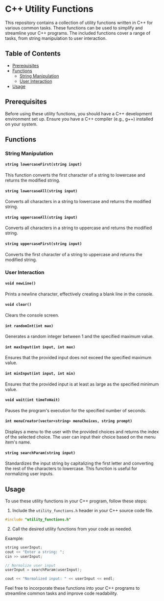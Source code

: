# C++ Utility Functions

This repository contains a collection of utility functions written in C++ for various common tasks. These functions can be used to simplify and streamline your C++ programs. The included functions cover a range of tasks, from string manipulation to user interaction.

## Table of Contents

- [Prerequisites](#prerequisites)
- [Functions](#functions)
  - [String Manipulation](#string-manipulation)
  - [User Interaction](#user-interaction)
- [Usage](#usage)

## Prerequisites

Before using these utility functions, you should have a C++ development environment set up. Ensure you have a C++ compiler (e.g., g++) installed on your system.

## Functions

### String Manipulation

#### `string lowercaseFirst(string input)`

This function converts the first character of a string to lowercase and returns the modified string.

#### `string lowercaseAll(string input)`

Converts all characters in a string to lowercase and returns the modified string.

#### `string uppercaseAll(string input)`

Converts all characters in a string to uppercase and returns the modified string.

#### `string uppercaseFirst(string input)`

Converts the first character of a string to uppercase and returns the modified string.

### User Interaction

#### `void newLine()`

Prints a newline character, effectively creating a blank line in the console.

#### `void clear()`

Clears the console screen.

#### `int randomInt(int max)`

Generates a random integer between 1 and the specified maximum value.

#### `int maxInput(int input, int max)`

Ensures that the provided input does not exceed the specified maximum value.

#### `int minInput(int input, int min)`

Ensures that the provided input is at least as large as the specified minimum value.

#### `void wait(int timeToWait)`

Pauses the program's execution for the specified number of seconds.

#### `int menuCreator(vector<string> menuChoices, string prompt)`

Displays a menu to the user with the provided choices and returns the index of the selected choice. The user can input their choice based on the menu item's name.

#### `string searchParam(string input)`

Standardizes the input string by capitalizing the first letter and converting the rest of the characters to lowercase. This function is useful for normalizing user inputs.

## Usage

To use these utility functions in your C++ program, follow these steps:

1. Include the `utility_functions.h` header in your C++ source code file.

```cpp
#include "utility_functions.h"
```

2. Call the desired utility functions from your code as needed.

Example:

```cpp
string userInput;
cout << "Enter a string: ";
cin >> userInput;

// Normalize user input
userInput = searchParam(userInput);

cout << "Normalized input: " << userInput << endl;
```

Feel free to incorporate these functions into your C++ programs to streamline common tasks and improve code readability.